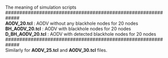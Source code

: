
The meaning of simulation scripts<br/>
#############################################################<br/>
<strong>AODV_20.tcl</strong>             : AODV without any blackhole nodes for 20 nodes<br/>
<strong>BH_AODV_20.tcl</strong>       : AODV with blackhole nodes for 20 nodes<br/>
<strong>D_BH_AODV_20.tcl</strong>  : AODV with detected blackhole nodes for 20 nodes<br/>
#############################################################<br/>
Similarly for <strong>AODV_25.tcl</strong> and <strong>AODV_30.tcl</strong> files.<br/>

